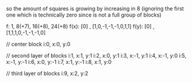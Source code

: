so the amount of squares is growing by increasing in 8 (ignoring the first one which is technically zero since is not a full group of blocks)

f: 1, 8(+7), 16(+8), 24(+8)
f(x): [0] , [1,0,-1,-1,-1,0,1,1]
f(y): [0] , [1,1,1,0,-1,-1,-1,0]

// center block
i:0, x:0, y:0

// second layer of blocks
i:1, x:1, y:1
i:2, x:0, y:1
i:3, x:-1, y:1
i:4, x:-1, y:0
i:5, x:-1, y:-1
i:6, x:0, y:-1
i:7, x:1, y:-1
i:8, x:1, y:0

// third layer of blocks
i:9, x:2, y:2